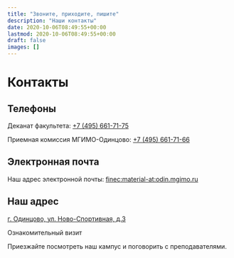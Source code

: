 ```yaml
---
title: "Звоните, приходите, пишите"
description: "Наши контакты"
date: 2020-10-06T08:49:55+00:00
lastmod: 2020-10-06T08:49:55+00:00
draft: false
images: []
---
```

# Контакты


## Телефоны

Деканат факультета: <a href="tel:+74956617175">+7 (495) 661-71-75</a>

Приемная комиссия МГИМО-Одинцово: <a href="tel:+74956617176"> +7 (495) 661-71-66</a>

## Электронная почта

Наш адрес электронной почты: [finec:material-at:odin.mgimo.ru](mailto:finec@odin.mgimo.ru)

## Наш адрес

[г. Одинцово, ул. Ново-Cпортивная, д.3](https://yandex.ru/maps/-/CCQdZMwaPA)

Ознакомительный визит 

Приезжайте посмотреть наш кампус и поговорить с преподавателями.